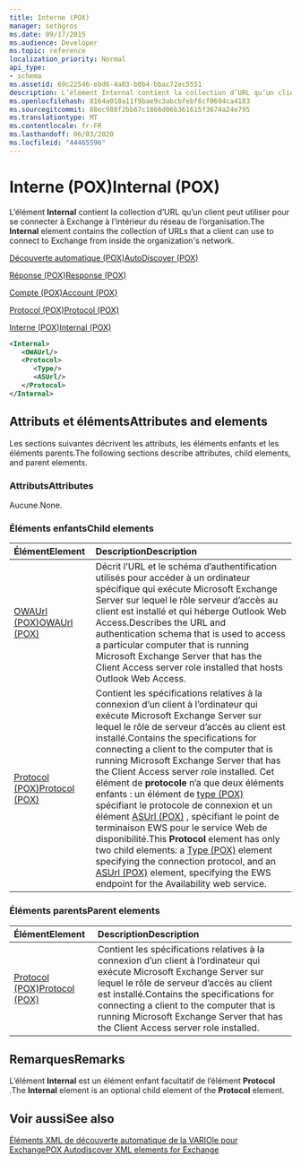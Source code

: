 ```yaml
---
title: Interne (POX)
manager: sethgros
ms.date: 09/17/2015
ms.audience: Developer
ms.topic: reference
localization_priority: Normal
api_type:
- schema
ms.assetid: 69c22546-ebd6-4a03-b0b4-bbac72ec5551
description: L’élément Internal contient la collection d’URL qu’un client peut utiliser pour se connecter à Exchange à l’intérieur du réseau de l’organisation.
ms.openlocfilehash: 8164a018a11f9bae9c3abcbfebf6cf0694ca4183
ms.sourcegitcommit: 88ec988f2bb67c1866d06b361615f3674a24e795
ms.translationtype: MT
ms.contentlocale: fr-FR
ms.lasthandoff: 06/03/2020
ms.locfileid: "44465596"
---
```

# <a name="internal-pox"></a><span data-ttu-id="831ee-103">Interne (POX)</span><span class="sxs-lookup"><span data-stu-id="831ee-103">Internal (POX)</span></span>

<span data-ttu-id="831ee-104">L’élément **Internal** contient la collection d’URL qu’un client peut utiliser pour se connecter à Exchange à l’intérieur du réseau de l’organisation.</span><span class="sxs-lookup"><span data-stu-id="831ee-104">The **Internal** element contains the collection of URLs that a client can use to connect to Exchange from inside the organization's network.</span></span> 
  
[<span data-ttu-id="831ee-105">Découverte automatique (POX)</span><span class="sxs-lookup"><span data-stu-id="831ee-105">AutoDiscover (POX)</span></span>](autodiscover-pox.md)
  
[<span data-ttu-id="831ee-106">Réponse (POX)</span><span class="sxs-lookup"><span data-stu-id="831ee-106">Response (POX)</span></span>](response-pox.md)
  
[<span data-ttu-id="831ee-107">Compte (POX)</span><span class="sxs-lookup"><span data-stu-id="831ee-107">Account (POX)</span></span>](account-pox.md)
  
[<span data-ttu-id="831ee-108">Protocol (POX)</span><span class="sxs-lookup"><span data-stu-id="831ee-108">Protocol (POX)</span></span>](protocol-pox.md)
  
[<span data-ttu-id="831ee-109">Interne (POX)</span><span class="sxs-lookup"><span data-stu-id="831ee-109">Internal (POX)</span></span>](internal-pox.md)
  
```xml
<Internal>
   <OWAUrl/>
   <Protocol>
      <Type/>
      <ASUrl/>
   </Protocol>
</Internal>
```

## <a name="attributes-and-elements"></a><span data-ttu-id="831ee-110">Attributs et éléments</span><span class="sxs-lookup"><span data-stu-id="831ee-110">Attributes and elements</span></span>

<span data-ttu-id="831ee-111">Les sections suivantes décrivent les attributs, les éléments enfants et les éléments parents.</span><span class="sxs-lookup"><span data-stu-id="831ee-111">The following sections describe attributes, child elements, and parent elements.</span></span>
  
### <a name="attributes"></a><span data-ttu-id="831ee-112">Attributs</span><span class="sxs-lookup"><span data-stu-id="831ee-112">Attributes</span></span>

<span data-ttu-id="831ee-113">Aucune.</span><span class="sxs-lookup"><span data-stu-id="831ee-113">None.</span></span>
  
### <a name="child-elements"></a><span data-ttu-id="831ee-114">Éléments enfants</span><span class="sxs-lookup"><span data-stu-id="831ee-114">Child elements</span></span>

|<span data-ttu-id="831ee-115">**Élément**</span><span class="sxs-lookup"><span data-stu-id="831ee-115">**Element**</span></span>|<span data-ttu-id="831ee-116">**Description**</span><span class="sxs-lookup"><span data-stu-id="831ee-116">**Description**</span></span>|
|:-----|:-----|
|[<span data-ttu-id="831ee-117">OWAUrl (POX)</span><span class="sxs-lookup"><span data-stu-id="831ee-117">OWAUrl (POX)</span></span>](owaurl-pox.md) <br/> |<span data-ttu-id="831ee-118">Décrit l’URL et le schéma d’authentification utilisés pour accéder à un ordinateur spécifique qui exécute Microsoft Exchange Server sur lequel le rôle serveur d’accès au client est installé et qui héberge Outlook Web Access.</span><span class="sxs-lookup"><span data-stu-id="831ee-118">Describes the URL and authentication schema that is used to access a particular computer that is running Microsoft Exchange Server that has the Client Access server role installed that hosts Outlook Web Access.</span></span>  <br/> |
|[<span data-ttu-id="831ee-119">Protocol (POX)</span><span class="sxs-lookup"><span data-stu-id="831ee-119">Protocol (POX)</span></span>](protocol-pox.md) <br/> |<span data-ttu-id="831ee-120">Contient les spécifications relatives à la connexion d’un client à l’ordinateur qui exécute Microsoft Exchange Server sur lequel le rôle de serveur d’accès au client est installé.</span><span class="sxs-lookup"><span data-stu-id="831ee-120">Contains the specifications for connecting a client to the computer that is running Microsoft Exchange Server that has the Client Access server role installed.</span></span> <span data-ttu-id="831ee-121">Cet élément de **protocole** n’a que deux éléments enfants : un élément de [type (POX)](type-pox.md) spécifiant le protocole de connexion et un élément [ASUrl (POX)](asurl-pox.md) , spécifiant le point de terminaison EWS pour le service Web de disponibilité.</span><span class="sxs-lookup"><span data-stu-id="831ee-121">This **Protocol** element has only two child elements: a [Type (POX)](type-pox.md) element specifying the connection protocol, and an [ASUrl (POX)](asurl-pox.md) element, specifying the EWS endpoint for the Availability web service.</span></span>  <br/> |
   
### <a name="parent-elements"></a><span data-ttu-id="831ee-122">Éléments parents</span><span class="sxs-lookup"><span data-stu-id="831ee-122">Parent elements</span></span>

|<span data-ttu-id="831ee-123">**Élément**</span><span class="sxs-lookup"><span data-stu-id="831ee-123">**Element**</span></span>|<span data-ttu-id="831ee-124">**Description**</span><span class="sxs-lookup"><span data-stu-id="831ee-124">**Description**</span></span>|
|:-----|:-----|
|[<span data-ttu-id="831ee-125">Protocol (POX)</span><span class="sxs-lookup"><span data-stu-id="831ee-125">Protocol (POX)</span></span>](protocol-pox.md) <br/> |<span data-ttu-id="831ee-126">Contient les spécifications relatives à la connexion d’un client à l’ordinateur qui exécute Microsoft Exchange Server sur lequel le rôle de serveur d’accès au client est installé.</span><span class="sxs-lookup"><span data-stu-id="831ee-126">Contains the specifications for connecting a client to the computer that is running Microsoft Exchange Server that has the Client Access server role installed.</span></span>  <br/> |
   
## <a name="remarks"></a><span data-ttu-id="831ee-127">Remarques</span><span class="sxs-lookup"><span data-stu-id="831ee-127">Remarks</span></span>

<span data-ttu-id="831ee-128">L’élément **Internal** est un élément enfant facultatif de l’élément **Protocol** .</span><span class="sxs-lookup"><span data-stu-id="831ee-128">The **Internal** element is an optional child element of the **Protocol** element.</span></span> 
  
## <a name="see-also"></a><span data-ttu-id="831ee-129">Voir aussi</span><span class="sxs-lookup"><span data-stu-id="831ee-129">See also</span></span>



[<span data-ttu-id="831ee-130">Éléments XML de découverte automatique de la VARIOle pour Exchange</span><span class="sxs-lookup"><span data-stu-id="831ee-130">POX Autodiscover XML elements for Exchange</span></span>](pox-autodiscover-xml-elements-for-exchange.md)

